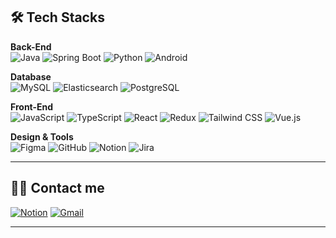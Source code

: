 <!-- ## 👋 Hi there -->

## 🛠️ Tech Stacks

**Back-End**  
![Java](https://img.shields.io/badge/Java-007396?style=for-the-badge&logo=Java&logoColor=white)
![Spring Boot](https://img.shields.io/badge/Spring%20Boot-6DB33F?style=for-the-badge&logo=Spring-Boot&logoColor=white)
![Python](https://img.shields.io/badge/Python-3776AB?style=for-the-badge&logo=Python&logoColor=white)
![Android](https://img.shields.io/badge/Android-3DDC84?style=for-the-badge&logo=Android&logoColor=white)

**Database**  
![MySQL](https://img.shields.io/badge/MySQL-4479A1?style=for-the-badge&logo=MySQL&logoColor=white)
![Elasticsearch](https://img.shields.io/badge/Elasticsearch-005571?style=for-the-badge&logo=Elasticsearch&logoColor=white)
![PostgreSQL](https://img.shields.io/badge/PostgreSQL-4169E1?style=for-the-badge&logo=PostgreSQL&logoColor=white)

**Front-End**  
![JavaScript](https://img.shields.io/badge/JavaScript-F7DF1E?style=for-the-badge&logo=JavaScript&logoColor=black)
![TypeScript](https://img.shields.io/badge/TypeScript-3178C6?style=for-the-badge&logo=TypeScript&logoColor=white)
![React](https://img.shields.io/badge/React-61DAFB?style=for-the-badge&logo=React&logoColor=white)
![Redux](https://img.shields.io/badge/Redux-764ABC?style=for-the-badge&logo=Redux&logoColor=white)
![Tailwind CSS](https://img.shields.io/badge/Tailwind_CSS-06B6D4?style=for-the-badge&logo=tailwind-css&logoColor=white)
![Vue.js](https://img.shields.io/badge/Vue.js-4FC08D?style=for-the-badge&logo=vue.js&logoColor=white)

**Design & Tools**  
![Figma](https://img.shields.io/badge/Figma-F24E1E?style=for-the-badge&logo=Figma&logoColor=white)
![GitHub](https://img.shields.io/badge/GitHub-181717?style=for-the-badge&logo=GitHub&logoColor=white)
![Notion](https://img.shields.io/badge/Notion-000000?style=for-the-badge&logo=Notion&logoColor=white)
![Jira](https://img.shields.io/badge/Jira-0052CC?style=for-the-badge&logo=Jira&logoColor=white)

---

## 🧑‍💻 Contact me

[![Notion](https://img.shields.io/badge/Notion-000000?style=for-the-badge&logo=Notion&logoColor=white)](https://melon-erica-d9e.notion.site/IT-_-10bb2a97058180f8bdb5fdcc74e9e3d7)
[![Gmail](https://img.shields.io/badge/Gmail-EA4335?style=for-the-badge&logo=Gmail&logoColor=white)](mailto:outsideegg@gmail.com)

---

<!-- ## 🏅 Stats -->
